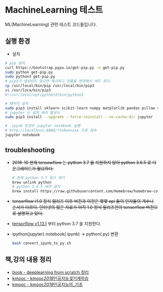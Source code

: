 # MachineLearning 테스트

ML(MachineLearning) 관련 테스트 코드들입니다.

## 실행 환경

- 설치

```bash
# pip 설치
curl https://bootstrap.pypa.io/get-pip.py -o get-pip.py
sudo python get-pip.py
sudo python3 get-pip.py
# pip3가 생성되지 않으면 복사하고 첫줄을 변경해서 써도 된다.
cp /usr/local/bin/pip /usr/local/bin/pip3
vi /usr/loca/bin/pip3
#!/usr/local/opt/python3/bin/python3

# 패키지 설치
sudo pip3 install sklearn scikit-learn numpy matplotlib pandas pillow seaborn graphviz tensorflow jupyter
# jupyter 는 설치 에러 발생시
sudo pip3 install --upgrade --force-reinstall --no-cache-dir jupyter

# .ipynb 인경우 jupyter notebook 실행
# http://localhost:8888/?token=xxx 으로 접속
jupyter notebook
```

## troubleshooting

- ~~2018-10 현재 tensowflow 는 python 3.7 을 지원하지 않아 python 3.6.5 로 다운그레이드가 필요하다.~~

  ```bash
  # 현재 python 3.7 링크 제거
  brew unlink python
  # python 3.6.5 버전 설치
  brew install https://raw.githubusercontent.com/Homebrew/homebrew-core/f2a764ef944b1080be64bd88dca9a1d80130c558/Formula/python.rb
  ```

- ~~tensorflow r1.0 정식 릴리즈 이후 버전과 이전은 몇몇 api 들이 인자들의 개수나 순서가 다르다. 인터넷의 많은 자료가 아직 1.0 정식 릴리즈전의 tensorflow 버전으로 설명하고 있다.~~
- [tensorflow v1.13.1](https://github.com/tensorflow/tensorflow/releases/tag/v1.13.1) 부터 python 3.7 을 지원한다.
- ipython(jupyter) notebook(.ipynb) -> python(.py) 변환

  ```bash
  bash convert_ipynb_to_py.sh
  ```

## 책,강의 내용 정리

- [book - deeplearning from scratch 정리](deeplearning_from_scratch.md)
- [kmooc - kmooc*2018*인공지능*및*기계학습](kmooc_2018_인공지능_및_기계학습.md)
- [kmooc - kmooc*2019*인공지능의\_기초](kmooc_2019_인공지능의_기초.md)
